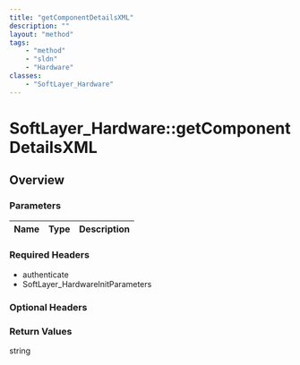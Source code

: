 ```yaml
---
title: "getComponentDetailsXML"
description: ""
layout: "method"
tags:
    - "method"
    - "sldn"
    - "Hardware"
classes:
    - "SoftLayer_Hardware"
---
```

# SoftLayer_Hardware::getComponentDetailsXML
## Overview 


### Parameters 
|Name | Type | Description |
| --- | --- | --- |


### Required Headers
* authenticate
* SoftLayer_HardwareInitParameters

### Optional Headers

### Return Values
string
